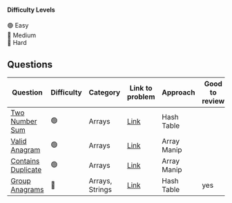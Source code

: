 #### Difficulty Levels

🟢 Easy  
🔵 Medium  
🔴 Hard

## Questions

| Question                                          | Difficulty | Category        | Link to problem                                           | Approach    | Good to review |
| ------------------------------------------------- | ---------- | --------------- | --------------------------------------------------------- | ----------- | -------------- |
| [Two Number Sum](./easy/1-Two-Sum.md)             | 🟢         | Arrays          | [Link](https://leetcode.com/problems/two-sum/)            | Hash Table  |                |
| [Valid Anagram](./easy/242-Valid-Anagram.md)      | 🟢         | Arrays          | [Link](https://leetcode.com/problems/valid-anagram/)      | Array Manip |                |
| [Contains Duplicate](./easy/242-Valid-Anagram.md) | 🟢         | Arrays          | [Link](https://leetcode.com/problems/contains-duplicate/) | Array Manip |                |
| [Group Anagrams](./medium/242-Valid-Anagram.md)   | 🔵         | Arrays, Strings | [Link](https://leetcode.com/problems/group-anagrams/)     | Hash Table  | yes            |
